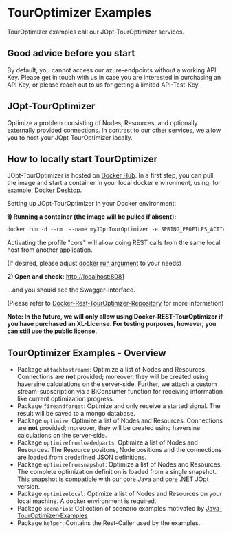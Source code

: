 # TourOptimizer Examples

TourOptimizer examples call our JOpt-TourOptimizer services.

## Good advice before you start
By default, you cannot access our azure-endpoints without a working API Key. Please get in touch with us in case you are interested in purchasing an API Key, or please reach out to us for getting a limited API-Test-Key.


## JOpt-TourOptimizer
Optimize a problem consisting of Nodes, Resources, and optionally externally provided connections. In contrast to our other services, we allow you to host your JOpt-TourOptimizer locally.

## How to locally start TourOptimizer
JOpt-TourOptimizer is hosted on <a href="https://hub.docker.com/r/dnaevolutions/jopt_touroptimizer" target="_blank">Docker Hub</a>. In a first step, you can pull the image and start a container in your local docker environment, using, for example, <a href="https://docs.docker.com/desktop/" target="_blank">Docker Desktop</a>.

Setting up JOpt-TourOptimizer in your Docker environment:


**1) Running a container (the image will be pulled if absent):**

```xml
docker run -d --rm  --name myJOptTourOptimizer -e SPRING_PROFILES_ACTIVE="cors" -p 8081:8081  dnaevolutions/jopt_touroptimizer
```

Activating the profile "cors" will allow doing REST calls from the same local host from another application.

(If desired, please adjust <a href="https://docs.docker.com/engine/reference/run/" target="_blank">docker run argument</a> to your needs)


**2) Open and check:** <a href="http://localhost:8081" target="_blank">http://localhost:8081</a>

...and you should see the Swagger-Interface.

(Please refer to <a href="https://github.com/DNA-Evolutions/Docker-REST-TourOptimizer" target="_blank">Docker-Rest-TourOptimzer-Repository</a> for more information)

**Note: In the future, we will only allow using Docker-REST-TourOptimizer if you have purchased an XL-License. For testing purposes, however, you can still use the public license.**


## TourOptimizer Examples - Overview

- Package `attachtostreams`: Optimize a list of Nodes and Resources. Connections are **not** provided; moreover, they will be created using haversine calculations on the server-side. Further, we attach a custom stream-subscription via a BiConsumer function for receiving information like current optimization progress.
- Package `fireandforget`: Optimize and only receive a started signal. The result will be saved to a mongo database.
- Package `optimize`: Optimize a list of Nodes and Resources. Connections are **not** provided; moreover, they will be created using haversine calculations on the server-side.
- Package `optimizefromloadedparts`: Optimize a list of Nodes and Resources. The Resource positons, Node positions and the connections are loaded from predefined JSON definitions.
- Package `optimizefromsnapshot`: Optimize a list of Nodes and Resources. The complete optimization definition is loaded from a single snapshot. This snapshot is compatible with our core Java and core .NET JOpt version.
- Package `optimizelocal`:  Optimize a list of Nodes and Resources on your local machine. A docker environment is required.
- Package `scenarios`: Collection of scenario examples motivated by <a href="https://github.com/DNA-Evolutions/Java-TourOptimizer-Examples" target="_blank">Java-TourOptimizer-Examples</a>
- Package `helper`: Contains the Rest-Caller used by the examples.
